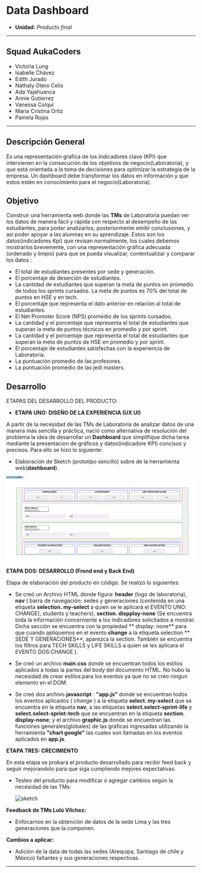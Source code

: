 # Data Dashboard

* **Unidad:** _Producto final_

***
## Squad AukaCoders 
* Victoria Lung
* Isabelle Chávez
* Edith Jurado
* Nathaly Otero Celis
* Ada Yajahuanca
* Annie Gutierrez 
* Vanessa Colqui 
* Maria Cristina Ortiz 
* Pamela Rojas 
***

## Descripción General
Es una representación gráfica de los indicadores clave (KPI) que intervienen en la consecución de los objetivos de negocio(Laboratoria), y que está orientada a la toma de decisiones para optimizar la estrategia de la empresa. Un dashboard debe transformar los datos en información y que estos estén en conocimiento para el negocio(Laboratoria).

## Objetivo

Construir una herramienta web donde las **TMs** de Laboratoria puedan ver los datos de manera fácil y rápida con respecto al desempeño de las estudiantes,  para poder analizarlos,  posteriormente emitir conclusiones, y así poder apoyar a las alumnas en su aprendizaje. Estos son los datos(indicadores Kpi) que revisan normalmente, los cuales debemos mostrarlos brevemente, con una representación gráfica adecuada (ordenado y limpio) para que se pueda visualizar, contextualizar y comparar los datos :

* El total de estudiantes presentes por sede y generación.
* El porcentaje de deserción de estudiantes.
* La cantidad de estudiantes que superan la meta de puntos en promedio de todos los sprints cursados. La meta de puntos es 70% del total de puntos en HSE y en tech.
* El porcentaje que representa el dato anterior en relación al total de estudiantes.
* El Net Promoter Score (NPS) promedio de los sprints cursados.
* La cantidad y el porcentaje que representa el total de estudiantes que superan la meta de puntos técnicos en promedio y por sprint.
* La cantidad y el porcentaje que representa el total de estudiantes que superan la meta de puntos de HSE en promedio y por sprint.
* El porcentaje de estudiantes satisfechas con la experiencia de Laboratoria.
* La puntuación promedio de las profesores.
* La puntuación promedio de las jedi masters.

## Desarrollo

ETAPAS DEL DESARROLLO DEL PRODUCTO:

* **ETAPA UNO: DISEÑO DE LA EXPERIENCIA (UX UI)**

 A partir de la necesidad de las TMs de Laboratoria de analizar datos de una manera más sencilla y práctica, nació como alternativa de resolución del problema la idea de desarrollar un **Dashboard** que simplifique dicha tarea mediante la presentacion de gráficos y datos(indicadore KPI) concisos y precisos. Para ello se hizo lo siguiente:

 - Elaboración de Sketch (prototipo sencillo) sobre de la herramienta web(**dashboard**).


  ![sketch](assets/docs/sketch.png)


 **ETAPA DOS: DESARROLLO (Frond end y Back End)**

  Etapa de elaboración del producto en código. Se realizó lo siguientes:

   -  Se creó un Archivo HTML donde figura: **header** (logo de laboratoria), **nav** ( barra de navegación: sedes y generaciones (contenida en una etiqueta **selection. my-select** a quien se le aplicará el EVENTO UNO: CHANGE), students y teachers),  **section. dispplay-none** (Se encuentra toda la información concerniente a los indicadores solicitados a mostrar. Dicha sección se encuentra con la propiedad ** display: none** para que cuando apliquemos en el evento **change** a la etiqueta selection ** SEDE Y GENERACIONES**,  aparezca la section. También se encuentra los filtros para TECH SKILLS y LIFE SKILLS a quien se les aplicara el EVENTO DOS:CHANGE ).

   - Se creó un archivo **main.css** donde se encuentran todos los estilos aplicados a todas la partes del body del documento HTML. No hubo la necesidad de crear estilos para los eventos ya que no se creo ningun elemento en el DOM.

   - Se creó dos archivo **javascript** : **"app.js"** donde se encuentran todos los eventos aplicados ( _change_ ) a la etiqueta **select. my-select** que se encuentra en la etiqueta **nav**, a las etiquetas **select.select-sprint-life** y **select.select-sprint-tech**  que se encuentran en la etiqueta **section. display-none**; y el archivo  **graphic.js** donde se encuentran las funciones generales(globales) de las gráficas ingresadas utilizando la herramienta **"chart google"** las cuales son llamadas en los eventos aplicados en **app.js**.

  **ETAPA TRES: CRECIMIENTO**

  En esta etapa se probará el producto desarrollado para recibir feed back y seguir mejorandolo para que siga cumpliendo mejores expectativas.

 - Testeo del producto para modificar o agregar cambios según la necesidad de las TMs: 
 
 
   ![sketch](assets/docs/email.png)
   
   
  **Feedback de TMs Lulú Vilchez:**
  
  * Enfocarnos en la obtención de datos de la sede Lima y las tres generaciones que la componen.
  
  **Cambios a aplicar:**

  * Adición de la data de todas las sedes (Arequipa, Santiago de chile y México) faltantes y sus generaciones respectivas.
  
   ***
